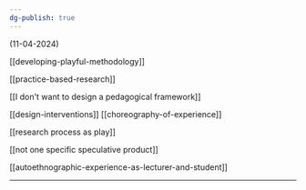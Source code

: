 ```yaml
---
dg-publish: true
---
```

(11-04-2024)

[[developing-playful-methodology]]

[[practice-based-research]]

[[I don't want to design a pedagogical framework]]

[[design-interventions]]
[[choreography-of-experience]]

[[research process as play]] 

[[not one specific speculative product]]

[[autoethnographic-experience-as-lecturer-and-student]]

---

